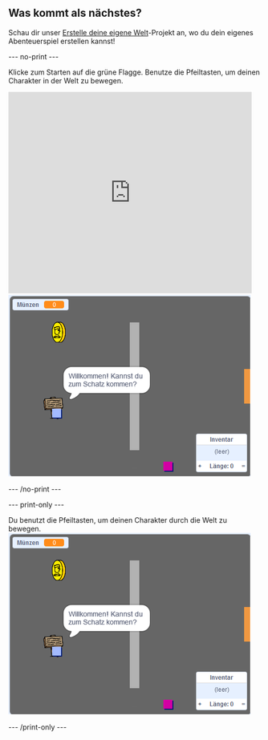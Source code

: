 ## Was kommt als nächstes?

Schau dir unser [Erstelle deine eigene Welt](https://projects.raspberrypi.org/en/projects/create-your-own-world?utm_source=pathway&utm_medium=whatnext&utm_campaign=projects)-Projekt an, wo du dein eigenes Abenteuerspiel erstellen kannst!

\--- no-print \---

Klicke zum Starten auf die grüne Flagge. Benutze die Pfeiltasten, um deinen Charakter in der Welt zu bewegen.

<div class="scratch-preview">
  <iframe allowtransparency="true" width="485" height="402" src="https://scratch.mit.edu/projects/embed/258757783/?autostart=false" frameborder="0" scrolling="no"></iframe>
  <img src="images/create-showcase.png">
</div>

\--- /no-print \---

\--- print-only \---

Du benutzt die Pfeiltasten, um deinen Charakter durch die Welt zu bewegen. ![showcase.png](images/create-showcase.png)

\--- /print-only \---